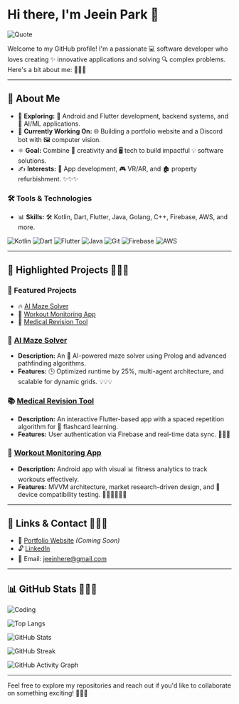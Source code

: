 # Hi there, I'm Jeein Park 👋

![Quote](https://quotes-github-readme.vercel.app/api?type=horizontal&theme=radical)

Welcome to my GitHub profile! I'm a passionate 💻 software developer who loves creating ✨ innovative applications and solving 🔍 complex problems. Here's a bit about me: 🌟🌟🌟

---

## 🔧 **About Me**

- 🔎 **Exploring:** 📱 Android and Flutter development, backend systems, and 🤖 AI/ML applications.
- 🚀 **Currently Working On:** 🌐 Building a portfolio website and a Discord bot with 🖼️ computer vision.
- ⚛️ **Goal:** Combine 🎨 creativity and 🖥️ tech to build impactful 💡 software solutions.
- ✍️ **Interests:** 📲 App development, 🎮 VR/AR, and 🏚️ property refurbishment. ✨✨✨

### 🛠️ Tools & Technologies

- 📊 **Skills:** 🛠️ Kotlin, Dart, Flutter, Java, Golang, C++, Firebase, AWS, and more.
  
![Kotlin](https://img.shields.io/badge/Kotlin-%230095D5.svg?style=for-the-badge&logo=kotlin&logoColor=white)
![Dart](https://img.shields.io/badge/Dart-%230175C2.svg?style=for-the-badge&logo=dart&logoColor=white)
![Flutter](https://img.shields.io/badge/Flutter-%2302569B.svg?style=for-the-badge&logo=flutter&logoColor=white)
![Java](https://img.shields.io/badge/Java-%23ED8B00.svg?style=for-the-badge&logo=java&logoColor=white)
![Git](https://img.shields.io/badge/Git-%23F05032.svg?style=for-the-badge&logo=git&logoColor=white)
![Firebase](https://img.shields.io/badge/Firebase-%23039BE5.svg?style=for-the-badge&logo=firebase)
![AWS](https://img.shields.io/badge/AWS-%23FF9900.svg?style=for-the-badge&logo=amazon-aws&logoColor=white)

---

## 🌟 **Highlighted Projects** 🌟🌟🌟

### 🌟 Featured Projects

- 🔥 [AI Maze Solver](https://github.com/your-repo-link)
- 📱 [Workout Monitoring App](https://github.com/your-repo-link)
- 🧠 [Medical Revision Tool](https://github.com/your-repo-link)

### 🏦 [AI Maze Solver](https://github.com/your-repo-link)

- **Description:** An 🤖 AI-powered maze solver using Prolog and advanced pathfinding algorithms.
- **Features:** 🕒 Optimized runtime by 25%, multi-agent architecture, and scalable for dynamic grids. 💡💡💡

### 📚 [Medical Revision Tool](https://github.com/your-repo-link)

- **Description:** An interactive Flutter-based app with a spaced repetition algorithm for 🧠 flashcard learning.
- **Features:** User authentication via Firebase and real-time data sync. 📘📘📘

### 🏢 [Workout Monitoring App](https://github.com/your-repo-link)

- **Description:** Android app with visual 📊 fitness analytics to track workouts effectively.
- **Features:** MVVM architecture, market research-driven design, and 📱 device compatibility testing. 🏋️‍♂️🏋️‍♂️🏋️‍♂️

---

## 🔗 **Links & Contact** 🔗🔗🔗

- 🔗 [Portfolio Website](#) *(Coming Soon)*
- 🔓 [LinkedIn](https://linkedin.com/in/jeeinhere)
- 📧 Email: [jeeinhere@gmail.com](mailto:jeeinhere@gmail.com)

---

## 📊 **GitHub Stats** 🌟🌟🌟

![Coding](https://media.giphy.com/media/ZVik7pBtu9dNS/giphy.gif)

![Top Langs](https://github-readme-stats.vercel.app/api/top-langs/?username=JeeIn-Park&layout=compact&theme=radical)

![GitHub Stats](https://github-readme-stats.vercel.app/api?username=jeeinhere&show_icons=true&theme=radical)

![GitHub Streak](https://streak-stats.demolab.com/?user=JeeIn-Park&theme=radical)

![GitHub Activity Graph](https://github-readme-activity-graph.vercel.app/graph?username=JeeIn-Park&theme=radical)

---

Feel free to explore my repositories and reach out if you'd like to collaborate on something exciting! 🎉🎉🎉

